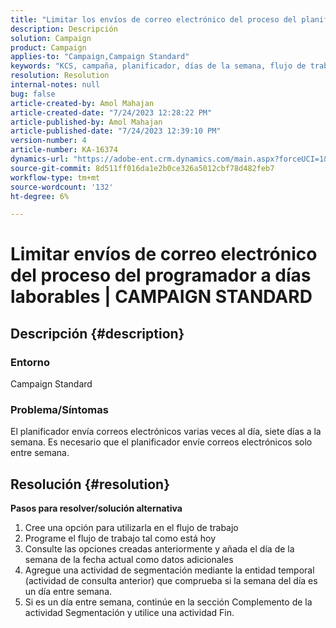 ```yaml
---
title: "Limitar los envíos de correo electrónico del proceso del planificador a los días laborables | Campaign Standard"
description: Descripción
solution: Campaign
product: Campaign
applies-to: "Campaign,Campaign Standard"
keywords: "KCS, campaña, planificador, días de la semana, flujo de trabajo"
resolution: Resolution
internal-notes: null
bug: false
article-created-by: Amol Mahajan
article-created-date: "7/24/2023 12:28:22 PM"
article-published-by: Amol Mahajan
article-published-date: "7/24/2023 12:39:10 PM"
version-number: 4
article-number: KA-16374
dynamics-url: "https://adobe-ent.crm.dynamics.com/main.aspx?forceUCI=1&pagetype=entityrecord&etn=knowledgearticle&id=e197848f-1d2a-ee11-bdf4-6045bd006d92"
source-git-commit: 8d511ff016da1e2b0ce326a5012cbf78d482feb7
workflow-type: tm+mt
source-wordcount: '132'
ht-degree: 6%

---
```


# Limitar envíos de correo electrónico del proceso del programador a días laborables | CAMPAIGN STANDARD

## Descripción {#description}


### <b>Entorno</b>

Campaign Standard



### <b>Problema/Síntomas</b>

El planificador envía correos electrónicos varias veces al día, siete días a la semana. Es necesario que el planificador envíe correos electrónicos solo entre semana.


## Resolución {#resolution}

<b>Pasos para resolver/solución alternativa</b>
1. Cree una opción para utilizarla en el flujo de trabajo
2. Programe el flujo de trabajo tal como está hoy
3. Consulte las opciones creadas anteriormente y añada el día de la semana de la fecha actual como datos adicionales
4. Agregue una actividad de segmentación mediante la entidad temporal (actividad de consulta anterior) que comprueba si la semana del día es un día entre semana.
5. Si es un día entre semana, continúe en la sección Complemento de la actividad Segmentación y utilice una actividad Fin.





